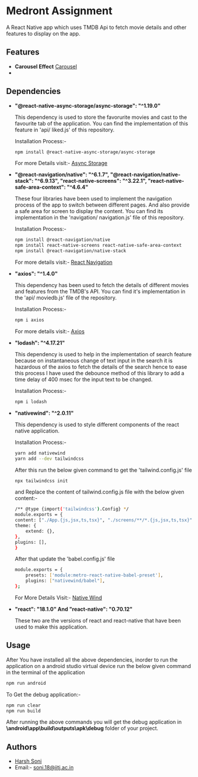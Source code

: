 
# Medront Assignment

A React Native app which uses TMDB Api to fetch movie details and other features to display on the app.

## Features

* **Carousel Effect**
  [Carousel](https://github.com/Harsh200112/Medront_Assignment/issues/1#issue-1798162970)
* 

## Dependencies

* **"@react-native-async-storage/async-storage": "^1.19.0"**

    This dependency is used to store the favorurite movies and cast to the favourite tab of the application. You can find the implementation of this feature in 'api/ liked.js' of this repository.

    Installation Process:-
    ```bash
    npm install @react-native-async-storage/async-storage
    ```
    For more Details visit:- [Async Storage](https://react-native-async-storage.github.io/async-storage/docs/install/)


* **"@react-navigation/native": "^6.1.7", "@react-navigation/native-stack": "^6.9.13", "react-native-screens": "^3.22.1", "react-native-safe-area-context": "^4.6.4"**

    These four libraries have been used to implement the navigation process of the app to switch between different pages. And also provide a safe area for screen to display the content. You can find its implementation in the 'navigation/ navigation.js' file of this repository.

    Installation Process:-
    ```bash
    npm install @react-navigation/native
    npm install react-native-screens react-native-safe-area-context
    npm install @react-navigation/native-stack
    ```

    For more details visit:- [React Navigation](https://reactnavigation.org/docs/getting-started/)


* **"axios": "^1.4.0"**

    This dependency has been used to fetch the details of different movies and features from the TMDB's API. You can find it's implementation in the 'api/ moviedb.js' file of the repository.

    Installation Process:-
    ```bash
    npm i axios
    ```

    For more details visit:- [Axios](https://www.npmjs.com/package/axios)

* **"lodash": "^4.17.21"**

    This dependency is used to help in the implementation of search feature because on instantaneous change of text input in the search it is hazardous of the axios to fetch the details of the search hence to ease this process I have used the debounce method of this library to add a time delay of 400 msec for the input text to be changed.

    Installation Process:-
    ```bash
    npm i lodash
    ```
* **"nativewind": "^2.0.11"**

    This dependency is used to style different components of the react native application.

    Installation Process:-
    ```bash
    yarn add nativewind
    yarn add --dev tailwindcss
    ```
    After this run the below given command to get the 'tailwind.config.js' file
    ```bash
    npx tailwindcss init
    ```
    and Replace the content of tailwind.config.js file with the below given content:-
    ```bash
    /** @type {import('tailwindcss').Config} */
    module.exports = {
    content: ["./App.{js,jsx,ts,tsx}", "./screens/**/*.{js,jsx,ts,tsx}", "./components/**/*.{js,jsx,ts,tsx}"],
    theme: {
        extend: {},
    },
    plugins: [],
    }
    ```
    After that update the 'babel.config.js' file
    ```bash
    module.exports = {
        presets: ['module:metro-react-native-babel-preset'],
        plugins: ["nativewind/babel"],
    };
    ```

    For More Details Visit:- [Native Wind](https://www.nativewind.dev/quick-starts/react-native-cli)

* **"react": "18.1.0" And "react-native": "0.70.12"**

    These two are the versions of react and react-native that have been used to make this application.
## Usage
    
After You have installed all the above dependencies, inorder to run the application on a android studio virtual device run the below given command in the terminal of the application

```bash
npm run android
```

To Get the debug application:-
```bash
npm run clear
npm run build
```
After running the above commands you will get the debug application in **\android\app\build\outputs\apk\debug** folder of your project.

## Authors

- [Harsh Soni](https://github.com/Harsh200112)
- Email:- soni.18@iitj.ac.in

